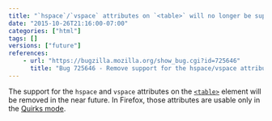 ```yaml
---
title: "`hspace`/`vspace` attributes on `<table>` will no longer be supported"
date: "2015-10-26T21:16:00-07:00"
categories: ["html"]
tags: []
versions: ["future"]
references:
    - url: "https://bugzilla.mozilla.org/show_bug.cgi?id=725646"
      title: "Bug 725646 - Remove support for the hspace/vspace attributes on table"
---
```

The support for the `hspace` and `vspace` attributes on the [`<table>`](https://developer.mozilla.org/docs/Web/HTML/Element/table) element will be removed in the near future. In Firefox, those attributes are usable only in the [Quirks mode](https://developer.mozilla.org/docs/Mozilla_Quirks_Mode_Behavior).
